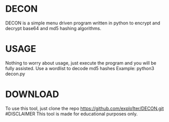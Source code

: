 # DECON
DECON is a simple menu driven program written in python to encrypt and decrypt base64 and md5 hashing algorithms.
# USAGE
Nothing to worry about usage, just execute the program and you will be fully assisted.
Use a wordlist to decode md5 hashes
Example: python3 decon.py
# DOWNLOAD
To use this tool, just clone the repo https://github.com/explo1ter/DECON.git
#DISCLAIMER
This tool is made for educational purposes only.

